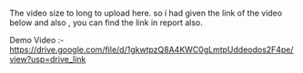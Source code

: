 The video size to long to upload here. so i had given the link of the video below and also , you can find the link in report also.

Demo Video :- https://drive.google.com/file/d/1gkwtpzQ8A4KWC0gLmtpUddeodos2F4pe/view?usp=drive_link
